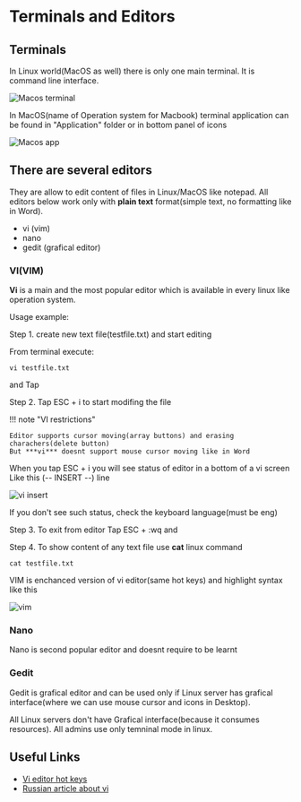 # Terminals and Editors

## Terminals

In Linux world(MacOS as well) there is only one main terminal. It is command line interface.

![Macos terminal][macos]

[macos]: https://scrimba.com/articles/content/images/2022/07/macOS-terminal-04.png  "macos"

In MacOS(name of Operation system for Macbook) terminal application can be found in "Application" folder or in bottom panel of icons

![Macos app][mac-app]

[mac-app]: https://www.howtogeek.com/wp-content/uploads/2020/07/terminal_in_utilities_folder_2.png?trim=1,1&bg-color=000&pad=1,1 "mac-app"

## There are several editors

They are allow to edit content of files in Linux/MacOS like notepad.
All editors below work only with **plain text** format(simple text, no formatting like in Word). 

- vi (vim)
- nano
- gedit (grafical editor)

###  VI(VIM)

**Vi** is a  main and the  most popular editor which is available in every linux like operation system.

Usage example:

Step 1. create new text file(testfile.txt) and start editing

From terminal execute:

```
vi testfile.txt
```

and Tap <Enter>

Step 2. Tap ESC + i to start modifing the file

!!! note "VI restrictions"

    Editor supports cursor moving(array buttons) and erasing charachers(delete button)
    But ***vi*** doesnt support mouse cursor moving like in Word

When you tap ESC + i you will see status of editor in a bottom of a vi screen
Like this (-- INSERT --) line

![vi insert][insert]

[insert]: https://i.ytimg.com/vi/YpCFTy3c6Ic/maxresdefault.jpg "insert"

If you don't see such status, check the keyboard language(must be eng)


Step 3. To exit from editor Tap ESC + :wq and <Enter>

Step 4. To show content of any text file use **cat** linux command

```
cat testfile.txt
```

VIM is enchanced version of vi editor(same hot keys) and highlight syntax like this

![vim][vim]

[vim]: https://fuzeservers.ru/wp-content/uploads/a/c/3/ac39bd81e1ecd79329e7693a96f2e005.png "vim"


### Nano

Nano is second popular editor and doesnt require to be learnt

### Gedit

Gedit is grafical editor and can be used only if Linux server has grafical interface(where we can use mouse cursor and icons in Desktop).

All Linux servers don't have Grafical interface(because it consumes resources). All admins use only temninal mode in linux.

## Useful Links

* [Vi editor hot keys](https://www.atmos.albany.edu/daes/atmclasses/atm350/vi_cheat_sheet.pdf)
* [Russian article about vi](https://docs.altlinux.org/ru-RU/archive/2.3/html-single/junior/alt-docs-extras-linuxnovice/ch02s10.html)

